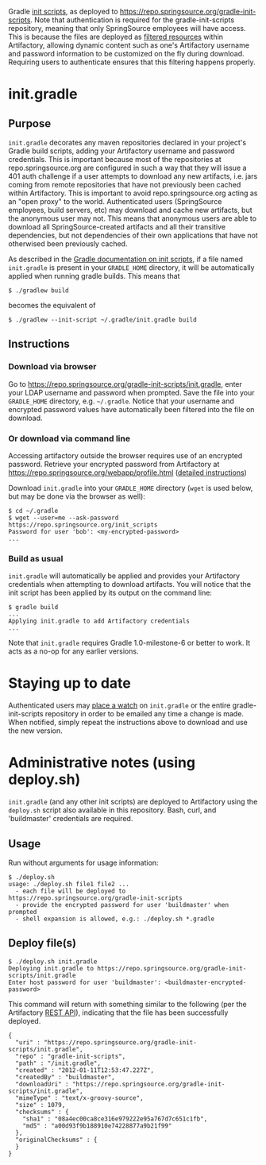 
Gradle [init scripts](http://www.gradle.org/init_scripts), as deployed to https://repo.springsource.org/gradle-init-scripts. Note that authentication is required for the gradle-init-scripts repository, meaning that only SpringSource employees will have access. This is because the files are deployed as [filtered resources](http://wiki.jfrog.org/confluence/display/RTF/Filtered+Resources) within Artifactory, allowing dynamic content such as one's Artifactory username and password information to be customized on the fly during download. Requiring users to authenticate ensures that this filtering happens properly.

# init.gradle

## Purpose

`init.gradle` decorates any maven repositories declared in your project's Gradle build scripts, adding your Artifactory username and password credentials.  This is important because most of the repositories at repo.springsource.org are configured in such a way that they will issue a 401 auth challenge if a user attempts to download any new artifacts, i.e. jars coming from remote repositories that have not previously been cached within Artifactory.  This is important to avoid repo.springsource.org acting as an "open proxy" to the world.  Authenticated users (SpringSource employees, build servers, etc) may download and cache new artifacts, but the anonymous user may not.  This means that anonymous users are able to download all SpringSource-created artifacts and all their transitive dependencies, but not dependencies of their own applications that have not otherwised been previously cached.

As described in the [Gradle documentation on init scripts](http://www.gradle.org/init_scripts), if a file named `init.gradle` is present in your `GRADLE_HOME` directory, it will be automatically applied when running gradle builds.  This means that

    $ ./gradlew build

becomes the equivalent of

    $ ./gradlew --init-script ~/.gradle/init.gradle build

## Instructions

### Download via browser

Go to https://repo.springsource.org/gradle-init-scripts/init.gradle, enter your LDAP username and password when prompted. Save the file into your `GRADLE_HOME` directory, e.g. `~/.gradle`.  Notice that your username and encrypted password values have automatically been filtered into the file on download.

### Or download via command line

Accessing artifactory outside the browser requires use of an encrypted password.  Retrieve your encrypted password from Artifactory at https://repo.springsource.org/webapp/profile.html ([detailed instructions](http://wiki.jfrog.org/confluence/display/RTF/Centrally+Secure+Passwords#CentrallySecurePasswords-UsingYourSecurePassword))

Download `init.gradle` into your `GRADLE_HOME` directory (`wget` is used below, but may be done via the browser as well):

    $ cd ~/.gradle
    $ wget --user=me --ask-password https://repo.springsource.org/init_scripts
    Password for user 'bob': <my-encrypted-password>
    ...

### Build as usual

`init.gradle` will automatically be applied and provides your Artifactory credentials when attempting to download artifacts. You will notice that the init script has been applied by its output on the command line:

    $ gradle build
    ...
    Applying init.gradle to add Artifactory credentials
    ...

Note that `init.gradle` requires Gradle 1.0-milestone-6 or better to work.  It acts as a no-op for any earlier versions.


# Staying up to date

Authenticated users may [place a watch](http://wiki.jfrog.org/confluence/display/RTF/Watches) on `init.gradle` or the entire gradle-init-scripts repository in order to be emailed any time a change is made.  When notified, simply repeat the instructions above to download and use the new version.


# Administrative notes (using deploy.sh)

`init.gradle` (and any other init scripts) are deployed to Artifactory using the `deploy.sh` script also available in this repository. Bash, curl, and 'buildmaster' credentials are required.

## Usage

Run without arguments for usage information:

    $ ./deploy.sh
    usage: ./deploy.sh file1 file2 ...
      - each file will be deployed to https://repo.springsource.org/gradle-init-scripts
      - provide the encrypted password for user 'buildmaster' when prompted
      - shell expansion is allowed, e.g.: ./deploy.sh *.gradle

## Deploy file(s)

    $ ./deploy.sh init.gradle
    Deploying init.gradle to https://repo.springsource.org/gradle-init-scripts/init.gradle
    Enter host password for user 'buildmaster': <buildmaster-encrypted-password>

This command will return with something similar to the following (per the Artifactory [REST API](http://wiki.jfrog.org/confluence/display/RTF/Artifactory's+REST+API#Artifactory%27sRESTAPI-DeployArtifact)), indicating that the file has been successfully deployed.

    {
      "uri" : "https://repo.springsource.org/gradle-init-scripts/init.gradle",
      "repo" : "gradle-init-scripts",
      "path" : "/init.gradle",
      "created" : "2012-01-11T12:53:47.227Z",
      "createdBy" : "buildmaster",
      "downloadUri" : "https://repo.springsource.org/gradle-init-scripts/init.gradle",
      "mimeType" : "text/x-groovy-source",
      "size" : 1079,
      "checksums" : {
        "sha1" : "08a4ec00ca8ce316e979222e95a767d7c651c1fb",
        "md5" : "a00d93f9b188910e74228877a9b21f99"
      },
      "originalChecksums" : {
      }
    }
